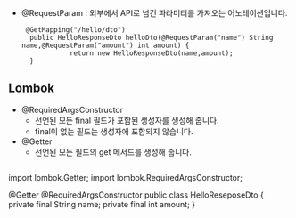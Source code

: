 
- @RequestParam : 외부에서 API로 넘긴 파라미터를 가져오는 어노테이션입니다.
  ```
   @GetMapping("/hello/dto")
    public HelloResponseDto helloDto(@RequestParam("name") String name,@RequestParam("amount") int amount) {
              return new HelloResponseDto(name,amount);
    }
  
  ```

## Lombok
- @RequiredArgsConstructor
   - 선언된 모든 final 필드가 포함된 생성자를 생성해 줍니다.
   - final이 없는 필드는 생성자에 포함되지 않습니다.
- @Getter
  - 선언된 모든 필드의 get 메서드를 생성해 줍니다.
  ```
import lombok.Getter;
import lombok.RequiredArgsConstructor;

@Getter
@RequiredArgsConstructor
public class HelloReseposeDto {
    private final String name;
    private final int amount;
}

  ```
